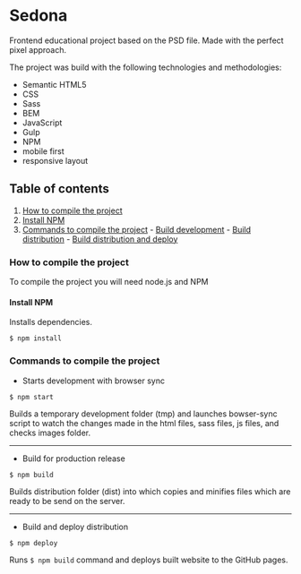# Sedona

Frontend educational project based on the PSD file. Made with the perfect pixel approach.

The project was build with the following technologies and methodologies:
- Semantic HTML5
- CSS
- Sass
- BEM
- JavaScript
- Gulp
- NPM
- mobile first
- responsive layout

## Table of contents
1. [How to compile the project](#install)
  1. [Install NPM](#npm)
  2. [Commands to compile the project](#compile)
    - [Build development](#dev)
    - [Build distribution](#dist)
    - [Build distribution and deploy](#deploy)


### How to compile the project <a name="install"></a>
To compile the project you will need node.js and NPM

#### Install NPM<a name="npm"></a>
Installs dependencies.

`$ npm install`

### Commands to compile the project <a name="compile"></a>

- Starts development with browser sync <a name="dev"></a>

`$ npm start`

Builds a temporary development folder (tmp) and launches bowser-sync script to watch the changes made in the html files, sass files, js files, and checks images folder.
___

- Build for production release <a name="dist"></a>

`$ npm build`

Builds distribution folder (dist) into which copies and minifies files which are ready to be send on the server.
____

- Build and deploy distribution <a name="deploy"></a>

`$ npm deploy`

Runs `$ npm build` command and deploys built website to the GitHub pages.
